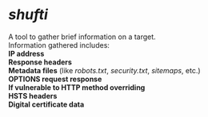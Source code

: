 # *shufti*   

A tool to gather brief information on a target.  
Information gathered includes:  
**IP address**  
**Response headers**  
**Metadata files** (like *robots.txt*, *security.txt*, *sitemaps*, etc.)  
**OPTIONS request response**  
**If vulnerable to HTTP method overriding**  
**HSTS headers**  
**Digital certificate data**